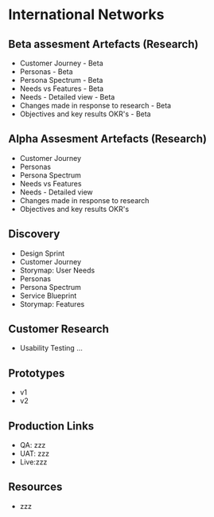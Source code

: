 # International Networks

## Beta assesment Artefacts (Research)
- Customer Journey - Beta
- Personas - Beta 
- Persona Spectrum - Beta 
- Needs vs Features - Beta 
- Needs - Detailed view - Beta 
- Changes made in response to research - Beta 
- Objectives and key results OKR's - Beta 

## Alpha Assesment Artefacts (Research)
- Customer Journey 
- Personas 
- Persona Spectrum 
- Needs vs Features 
- Needs - Detailed view 
- Changes made in response to research 
- Objectives and key results OKR's 

## Discovery 
- Design Sprint 
- Customer Journey 
- Storymap: User Needs 
- Personas 
- Persona Spectrum 
- Service Blueprint 
- Storymap: Features  

## Customer Research
- Usability Testing ... 


## Prototypes
- v1 
- v2 

## Production Links
- QA:  zzz 
- UAT: zzz 
- Live:zzz 


## Resources
- zzz

